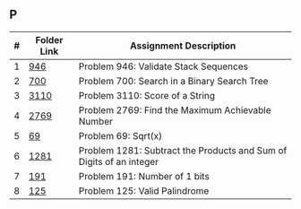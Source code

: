 ## P 
|  #  | Folder Link                       | Assignment Description                                               |
| :-: | --------------------------------- | -------------------------------------------------------------------- |
|  1  | [946](./946)                   | Problem 946: Validate Stack Sequences                                |
|  2  | [700](./700)                   | Problem 700: Search in a Binary Search Tree                          |
|  3  | [3110](./3110)                  | Problem 3110: Score of a String                                      |
|  4  | [2769](./2769)                  | Problem 2769: Find the Maximum Achievable Number                     |
|  5  | [69](./69)                    | Problem 69: Sqrt(x)                                                  |
|  6  | [1281](/1281)                   | Problem 1281: Subtract the Products and Sum of Digits of an integer  |
|  7  | [191](/191)                    | Problem 191: Number of 1 bits                                    
|  8  | [125](/125)                    | Problem 125: Valid Palindrome
